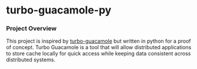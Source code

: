 # turbo-guacamole-py

### Project Overview
This project is inspired by [turbo-guacamole](https://github.com/AnthonyMBonafide/turbo-guacamole) but written in python for a proof of concept. Turbo Guacamole is a tool that will allow distributed applications to store cache locally for quick access while keeping data consistent across distributed systems.